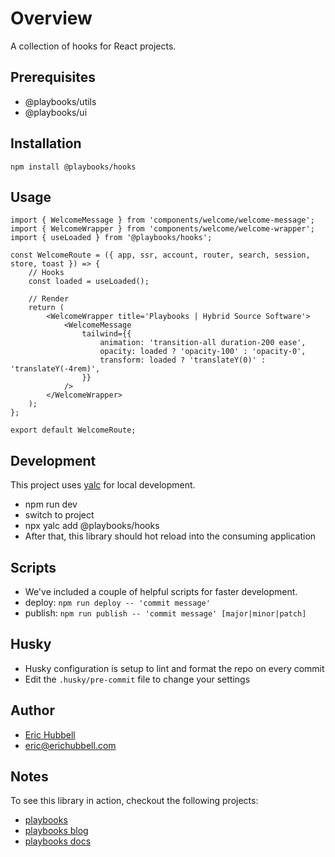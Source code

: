 # Overview

A collection of hooks for React projects.

## Prerequisites

- @playbooks/utils
- @playbooks/ui

## Installation

```
npm install @playbooks/hooks
```

## Usage

```tsx
import { WelcomeMessage } from 'components/welcome/welcome-message';
import { WelcomeWrapper } from 'components/welcome/welcome-wrapper';
import { useLoaded } from '@playbooks/hooks';

const WelcomeRoute = ({ app, ssr, account, router, search, session, store, toast }) => {
	// Hooks
	const loaded = useLoaded();

	// Render
	return (
		<WelcomeWrapper title='Playbooks | Hybrid Source Software'>
			<WelcomeMessage
				tailwind={{
					animation: 'transition-all duration-200 ease',
					opacity: loaded ? 'opacity-100' : 'opacity-0',
					transform: loaded ? 'translateY(0)' : 'translateY(-4rem)',
				}}
			/>
		</WelcomeWrapper>
	);
};

export default WelcomeRoute;
```

## Development

This project uses [yalc](https://npmjs.com/package/yalc) for local development.

- npm run dev
- switch to project
- npx yalc add @playbooks/hooks
- After that, this library should hot reload into the consuming application

## Scripts

- We've included a couple of helpful scripts for faster development.
- deploy: `npm run deploy -- 'commit message'`
- publish: `npm run publish -- 'commit message' [major|minor|patch]`

## Husky

- Husky configuration is setup to lint and format the repo on every commit
- Edit the `.husky/pre-commit` file to change your settings

## Author

- [Eric Hubbell](http://www.erichubbell.com)
- eric@erichubbell.com

## Notes

To see this library in action, checkout the following projects:

- [playbooks](https://www.playbooks.xyz)
- [playbooks blog](https://blog.playbooks.xyz)
- [playbooks docs](https://docs.playbooks.xyz)
